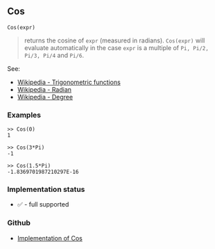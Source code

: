 ## Cos

```
Cos(expr)
```

> returns the cosine of `expr` (measured in radians). `Cos(expr)` will evaluate automatically in the case `expr` is a multiple of `Pi, Pi/2, Pi/3, Pi/4` and `Pi/6`.

See:
* [Wikipedia - Trigonometric functions](https://en.wikipedia.org/wiki/Trigonometric_functions)
* [Wikipedia - Radian](https://en.wikipedia.org/wiki/Radian)
* [Wikipedia - Degree](https://en.wikipedia.org/wiki/Degree_(angle))

### Examples
```
>> Cos(0)
1

>> Cos(3*Pi)
-1    
 
>> Cos(1.5*Pi)   
-1.8369701987210297E-16  
```

### Implementation status

* &#x2705; - full supported

### Github

* [Implementation of Cos](https://github.com/axkr/symja_android_library/blob/master/symja_android_library/matheclipse-core/src/main/java/org/matheclipse/core/builtin/ExpTrigsFunctions.java#L1290) 
